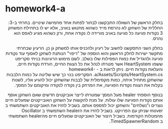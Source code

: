 # homework4-a
<div dir='rtl' lang='he'>
בחלק הראשון של השאלה התבקשנו לבחור לפחות אחד מחמישה שינויים. בחרתי ב-3:
החללית של השחקן לא נהרסת מייד כשהוא מתנגש באויב, אלא יש לו בתחילת המשחק 3 נקודות
פגיעה כל פגיעה באויב מורידה לו נקודה אחת, ורק כשהוא מגיע לאפס הוא נהרס.
  
בחלק השני התסקשנו לחשוב על רעיון ולהכניס אותו למשחק גן כן. הרעיון שבחרתי מתקשר ישירות לחלק הראשון והוא הוספה של "ריפוי" הנותנת לשחקן לאסוף עוד נקודות פגיעה ולהגדיל את כמות הפסילות שלו בשלב.
לשם מימוש הרעיונות בניתי סקריפט ששמו HeartSystem אשר מטרתו לנהל את כל הצגת החיים, הורדת נקודות חיים, והעלאת נקודות חיים. ניתן לראות ב - homework4-a/Assets/Scripts/HeartSystem.cs.
הסקריפט בנוי כך שיש שליטה על כמות הלבבות שהשחקן מתחיל איתה, כמות מקסימלית של לבבות שהשחקן יכול להגיע אליו, לשנות בקלות את הצגת נקודות הפגיעה, את המרחק בין נקודה לנקודה ומיקומם על המסך.

בנוסף הוספתי healer מעל המסך שמטרתו לייצר אוביקטים חדשים שאם השחקן אוסף אותם נקודות הפגיעה שלו עולות. על מנת להקשות על השחקן האובייקטים שמעלים חיים נוצרים ו"נשלחים" והשחקן יכול לפספס אותם.
בשביל להזיז את האוביקטים השתמשתי ב mover שניתן עם הפרויקט. בשביל להזיז את הhealer השתמשתי ב Oscillator מהמטלות הקודמות. בשביל היצור של האוביקטים שמעלים חיים מהhealer השתמשתי ב TimedSpawnerRandom.

</div>

